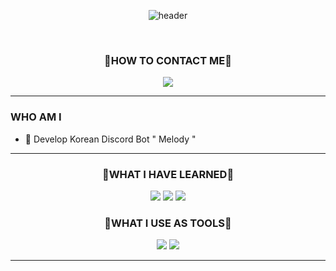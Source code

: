 <div align="Center">

![header](https://capsule-render.vercel.app/api?type=transparent&color=auto&fontColor=F7819F&section=header&text=MELODY%20BOT&fontSize=80&animation=fadeIn&fontAlignY=80&fontAlign=50&desc=Welcome%20to&descAlignY=13.5&descAlign=50&animation=twinkling)

<br/>

</div>

<div align="Center">
<p align='Center'>

### :high_brightness:HOW TO CONTACT ME:high_brightness:

<a href="mailto:norhu1130@naver.com">
    <img src="https://img.shields.io/badge/Gmail-EA4335?style=flat-square&logo=Gmail&logoColor=black"/>
</a>
                                                                                                     

</p>
</div>
   
<hr/>

         
### WHO AM I
- 🌱 Develop Korean Discord Bot " Melody "
     

<hr/>
<div align="center">
    
### :high_brightness:WHAT I HAVE LEARNED:high_brightness:
<img src="https://img.shields.io/badge/Python-699dc9?style=flat-square&logo=Python&logoColor=black"/>
<img src="https://img.shields.io/badge/JavaScript-F7DF1E?style=flat-square&logo=JavaScript&logoColor=black"/>
<img src="https://img.shields.io/badge/TypeScript-3178C6?style=flat-square&logo=TypeScript&logoColor=black"/>

<br/>    

### :high_brightness:WHAT I USE AS TOOLS:high_brightness:

<img src="https://img.shields.io/badge/Github-181717?style=flat-square&logo=Github&logoColor=white"/>
<img src="https://img.shields.io/badge/Discord-5865F2?style=flat-square&logo=Discord&logoColor=white"/>
    
<br/>    
<hr/
<br/>
</div>
